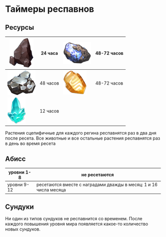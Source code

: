 # Таймеры респавнов

## Ресурсы

|![](/images/resources/iron_chunk.png)| 24 часа | ![](/images/resources/jade.png)| 48-72 часов |
|--|--|--|--|
|![](/images/resources/white_iron.png)| 48 часов | ![](/images/resources/cor_lapis.png)| 48-72 часов |
|![](/images/resources/crystal.png)| 12 часов | | |

Растения сцепифичные для каждого регина респавнятся раз в два дня после ресета.
Все животные и все остальные растения респавнятся раз в день во время ресета

## Абисс

|уровни 1-8|не ресетаются|
|-|-|
|уровни 9-12|ресетаются вместе с наградами дважды в месяц: 1 и 16 числа месяца|

## Сундуки

Ни один из типов сундуков не респавнится со временем. После каждого повышения уровня мира появляется какое-то количество новых сундуков.